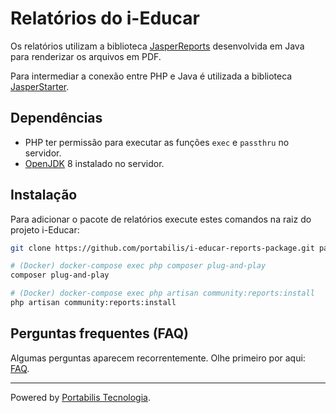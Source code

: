 # Relatórios do i-Educar

Os relatórios utilizam a biblioteca [JasperReports](https://community.jaspersoft.com/project/jasperreports-library)
desenvolvida em Java para renderizar os arquivos em PDF.

Para intermediar a conexão entre PHP e Java é utilizada a biblioteca [JasperStarter](http://jasperstarter.cenote.de/).

## Dependências

- PHP ter permissão para executar as funções `exec` e `passthru` no servidor.
- [OpenJDK](https://openjdk.java.net/) 8 instalado no servidor.

## Instalação

Para adicionar o pacote de relatórios execute estes comandos na raiz do projeto i-Educar:

```bash
git clone https://github.com/portabilis/i-educar-reports-package.git packages/portabilis/i-educar-reports-package

# (Docker) docker-compose exec php composer plug-and-play
composer plug-and-play

# (Docker) docker-compose exec php artisan community:reports:install
php artisan community:reports:install
```

## Perguntas frequentes (FAQ)

Algumas perguntas aparecem recorrentemente. Olhe primeiro por aqui:
[FAQ](https://github.com/portabilis/i-educar-website/blob/master/docs/faq.md).

---

Powered by [Portabilis Tecnologia](http://www.portabilis.com.br/).
